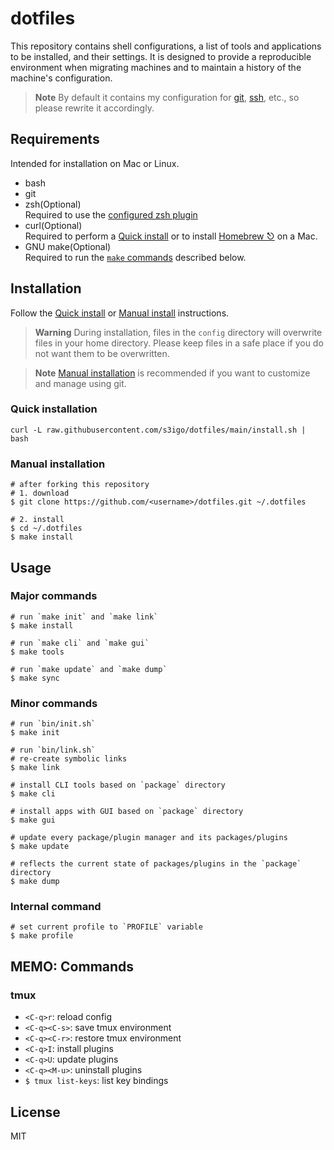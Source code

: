 # dotfiles

This repository contains shell configurations, a list of tools and applications to be installed, and their settings. It is designed to provide a reproducible environment when migrating machines and to maintain a history of the machine's configuration.

> **Note**
> By default it contains my configuration for [git](config/mac/HOME/.config/git/config.op), [ssh](config/mac/HOME/.ssh/config), etc., so please rewrite it accordingly.

## Requirements

Intended for installation on Mac or Linux.

- bash
- git
- zsh(Optional)  
Required to use the [configured zsh plugin](config/common/HOME/.config/sheldon/plugins.toml)
- curl(Optional)  
Required to perform a [Quick install](#quick-installation) or to install [Homebrew ⎋](https://brew.sh/) on a Mac.
- GNU make(Optional)  
Required to run the [`make` commands](#usage) described below.

## Installation

Follow the [Quick install](#quick-installation) or [Manual install](#manual-installation) instructions.

> **Warning**
> During installation, files in the `config` directory will overwrite files in your home directory. Please keep files in a safe place if you do not want them to be overwritten.

> **Note**
> [Manual installation](#manual-installation) is recommended if you want to customize and manage using git.

### Quick installation

```shell
curl -L raw.githubusercontent.com/s3igo/dotfiles/main/install.sh | bash
```

### Manual installation

```shell
# after forking this repository
# 1. download
$ git clone https://github.com/<username>/dotfiles.git ~/.dotfiles

# 2. install
$ cd ~/.dotfiles
$ make install
```

## Usage

### Major commands


```shell
# run `make init` and `make link`
$ make install

# run `make cli` and `make gui`
$ make tools

# run `make update` and `make dump`
$ make sync

```
### Minor commands


```shell
# run `bin/init.sh`
$ make init

# run `bin/link.sh`
# re-create symbolic links
$ make link

# install CLI tools based on `package` directory
$ make cli

# install apps with GUI based on `package` directory
$ make gui

# update every package/plugin manager and its packages/plugins
$ make update

# reflects the current state of packages/plugins in the `package` directory
$ make dump

```

### Internal command

```shell
# set current profile to `PROFILE` variable
$ make profile
```

## MEMO: Commands

### tmux

- `<C-q>r`: reload config
- `<C-q><C-s>`: save tmux environment
- `<C-q><C-r>`: restore tmux environment
- `<C-q>I`: install plugins
- `<C-q>U`: update plugins
- `<C-q><M-u>`: uninstall plugins
- `$ tmux list-keys`: list key bindings


## License

MIT
